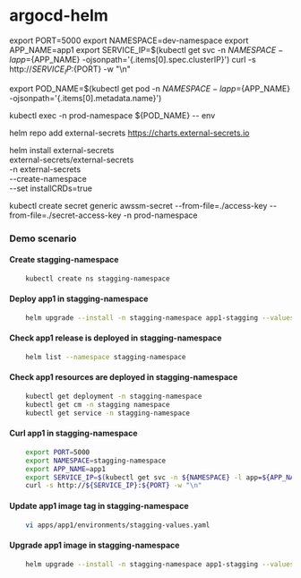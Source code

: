 # argocd-helm

export PORT=5000
export NAMESPACE=dev-namespace
export APP_NAME=app1
export SERVICE_IP=$(kubectl get svc -n ${NAMESPACE} -l app=${APP_NAME} -ojsonpath='{.items[0].spec.clusterIP}')
curl -s http://${SERVICE_IP}:${PORT} -w "\n"

export POD_NAME=$(kubectl get pod -n ${NAMESPACE} -l app=${APP_NAME} -ojsonpath='{.items[0].metadata.name}')

kubectl exec -n prod-namespace ${POD_NAME} -- env 

helm repo add external-secrets https://charts.external-secrets.io

helm install external-secrets \
   external-secrets/external-secrets \
    -n external-secrets \
    --create-namespace \
    --set installCRDs=true

kubectl create secret generic awssm-secret --from-file=./access-key --from-file=./secret-access-key -n prod-namespace

### Demo scenario

#### Create stagging-namespace

```bash
    kubectl create ns stagging-namespace
```

#### Deploy app1 in stagging-namespace

```bash
    helm upgrade --install -n stagging-namespace app1-stagging --values environments/stagging-values.yaml --values apps/app1/environments/stagging-values.yaml
```
#### Check app1 release is deployed in stagging-namespace

```bash
    helm list --namespace stagging-namespace

```

#### Check app1 resources are deployed in stagging-namespace

```bash
    kubectl get deployment -n stagging-namespace
    kubectl get cm -n stagging namespace
    kubectl get service -n stagging-namespace

```

#### Curl app1 in stagging-namespace

```bash
    export PORT=5000
    export NAMESPACE=stagging-namespace
    export APP_NAME=app1
    export SERVICE_IP=$(kubectl get svc -n ${NAMESPACE} -l app=${APP_NAME} -ojsonpath='{.items[0].spec.clusterIP}')
    curl -s http://${SERVICE_IP}:${PORT} -w "\n"

```


#### Update app1 image tag in stagging-namespace

```bash
    vi apps/app1/environments/stagging-values.yaml
```

#### Upgrade app1 image in stagging-namespace

```bash
    helm upgrade --install -n stagging-namespace app1-stagging --values environments/stagging-values.yaml --values apps/app1/environments/stagging-values.yaml
```
